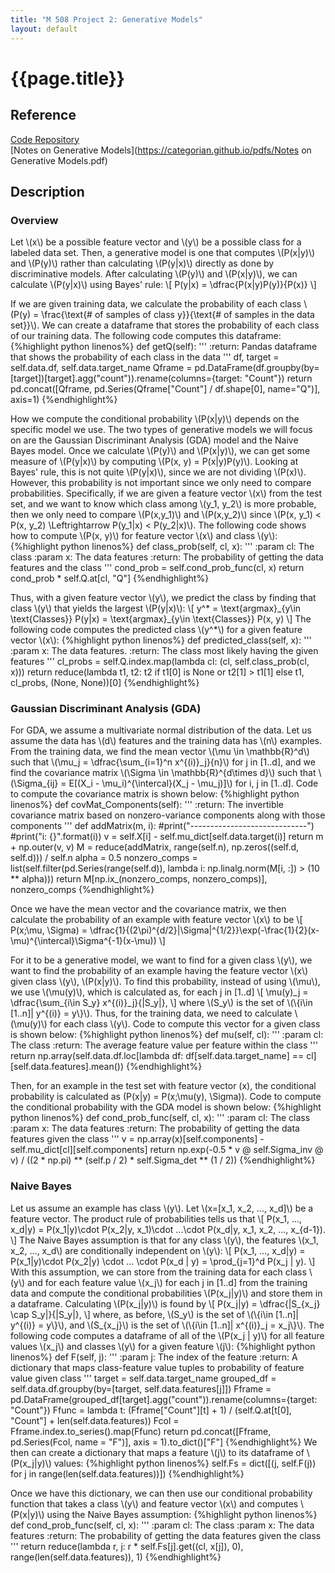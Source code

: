 ```yaml
---
title: "M 508 Project 2: Generative Models"
layout: default
---
```

<h1>{{page.title}}</h1>

<h2>Reference</h2>

<a href = "https://github.com/CategorIAN/M508_HW2">Code Repository</a>\
[Notes on Generative Models](https://categorian.github.io/pdfs/Notes on Generative Models.pdf)

<h2>Description</h2>
<h3>Overview</h3>
<p>
Let \(x\) be a possible feature vector and \(y\) be a possible class for a labeled data set. Then, a generative model is one that computes \(P(x|y)\) and \(P(y)\) rather than calculating \(P(y|x)\) directly as done by discriminative models. After calculating \(P(y)\) and \(P(x|y)\), we can calculate \(P(y|x)\) using Bayes' rule:
\[
P(y|x) = \dfrac{P(x|y)P(y)}{P(x)}
\]
</p>

<p>
If we are given training data, we calculate the probability of each class \(P(y) = \frac{\text{# of samples of class y}}{\text{# of samples in the data set}}\). We can create a dataframe that stores the probability of each class of our training data. The following code computes this dataframe:
{%highlight python linenos%}
def getQ(self):
    '''
    :return: Pandas dataframe that shows the probability of each class in the data
    '''
    df, target = self.data.df, self.data.target_name
    Qframe = pd.DataFrame(df.groupby(by=[target])[target].agg("count")).rename(columns={target: "Count"})
    return pd.concat([Qframe, pd.Series(Qframe["Count"] / df.shape[0], name="Q")], axis=1)
{%endhighlight%}
</p>

<p>
How we compute the conditional probability \(P(x|y)\) depends on the specific model we use. The two types of generative models we will focus on are the Gaussian Discriminant Analysis (GDA) model and the Naive Bayes model. Once we calculate \(P(y)\) and \(P(x|y)\), we can get some measure of \(P(y|x)\) by computing \(P(x, y) = P(x|y)P(y)\). Looking at Bayes' rule, this is not quite \(P(y|x)\), since we are not dividing \(P(x)\). However, this probability is not important since we only need to compare probabilities. Specifically, if we are given a feature vector \(x\) from the test set, and we want to know which class among \(y_1, y_2\) is more probable, then we only need to compare \(P(x,y_1)\) and \(P(x,y_2)\) since \(P(x, y_1) < P(x, y_2) \Leftrightarrow P(y_1|x) < P(y_2|x)\). The following code shows how to compute \(P(x, y)\) for feature vector \(x\) and class \(y\):
{%highlight python linenos%}
def class_prob(self, cl, x):
    '''
    :param cl: The class
    :param x: The data features
    :return: The probability of getting the data features and the class
    '''
    cond_prob = self.cond_prob_func(cl, x)
    return cond_prob * self.Q.at[cl, "Q"]
{%endhighlight%}
</p>

<p>
Thus, with a given feature vector \(y\), we predict the class by finding that class \(y\) that yields the largest \(P(y|x)\):
\[
y^* = \text{argmax}_{y\in \text{Classes}} P(y|x) = \text{argmax}_{y\in \text{Classes}} P(x, y)
\]
The following code computes the predicted class \(y^*\) for a given feature vector \(x\):
{%highlight python linenos%}
def predicted_class(self, x):
    '''
    :param x: The data features.
    :return: The class most likely having the given features
    '''
    cl_probs = self.Q.index.map(lambda cl: (cl, self.class_prob(cl, x)))
    return reduce(lambda t1, t2: t2 if t1[0] is None or t2[1] > t1[1] else t1, cl_probs, (None, None))[0]
{%endhighlight%}
</p>
<h3>Gaussian Discriminant Analysis (GDA)</h3>
<p>
For GDA, we assume a multivariate normal distribution of the data. Let us assume the data has \(d\) features and the training data has \(n\) examples. From the training data, we find the mean vector \(\mu \in \mathbb{R}^d\) such that \(\mu_j = \dfrac{\sum_{i=1}^n x^{(i)}_j}{n}\) for j in [1..d], and we find the covariance matrix \(\Sigma \in \mathbb{R}^{d\times d}\) such that \(\Sigma_{ij} = E[(X_i - \mu_i)^{\intercal}(X_j - \mu_j)]\) for i, j in [1..d]. Code to compute the covariance matrix is shown below:
{%highlight python linenos%}
def covMat_Components(self):
    '''
    :return: The invertible covariance matrix based on nonzero-variance components along with those components
    '''
    def addMatrix(m, i):
        #print("-----------------------------")
        #print("i: {}".format(i))
        v = self.X[i] - self.mu_dict[self.data.target(i)]
        return m + np.outer(v, v)
    M = reduce(addMatrix, range(self.n), np.zeros((self.d, self.d))) / self.n
    alpha = 0.5
    nonzero_comps = list(self.filter(pd.Series(range(self.d)), lambda i: np.linalg.norm(M[i, :]) > (10 ** alpha)))
    return M[np.ix_(nonzero_comps, nonzero_comps)], nonzero_comps
{%endhighlight%}
</p>

<p>
Once we have the mean vector and the covariance matrix, we then calculate the probability of an example with feature vector \(x\) to be 
\[
    P(x;\mu, \Sigma) = \dfrac{1}{(2\pi)^{d/2}|\Sigma|^{1/2}}\exp(-\frac{1}{2}(x-\mu)^{\intercal}\Sigma^{-1}(x-\mu))
\]
</p>

<p>
For it to be a generative model, we want to find for a given class \(y\), we want to find the probability of an example having the feature vector \(x\) given class \(y\), \(P(x|y)\). To find this probability, instead of using \(\mu\), we use \(\mu(y)\), which is calculated as, for each j in [1..d] 
\[
\mu(y)_j = \dfrac{\sum_{i\in S_y} x^{(i)}_j}{|S_y|},
\]
where \(S_y\) is the set of \(\{i\in [1..n]| y^{(i)} = y\}\). Thus, for the training data, we need to calculate \(\mu(y)\) for each class \(y\). Code to compute this vector for a given class is shown below:
{%highlight python linenos%}
def mu(self, cl):
    '''
    :param cl: The class
    :return: The average feature value per feature within the class
    '''
    return np.array(self.data.df.loc[lambda df: df[self.data.target_name] == cl][self.data.features].mean())
{%endhighlight%}

Then, for an example in the test set with feature vector \(x\), the conditional probability is calculated as \(P(x|y) = P(x;\mu(y), \Sigma)\). Code to compute the conditional probability with the GDA model is shown below:
{%highlight python linenos%}
def cond_prob_func(self, cl, x):
    '''
    :param cl: The class
    :param x: The data features
    :return: The probability of getting the data features given the class
    '''
    v = np.array(x)[self.components] - self.mu_dict[cl][self.components]
    return np.exp(-0.5 * v @ self.Sigma_inv @ v) / ((2 * np.pi) ** (self.p / 2) * self.Sigma_det ** (1 / 2))
{%endhighlight%}
</p>

<h3>Naive Bayes</h3>
<p>
Let us assume an example has class \(y\). Let \(x=[x_1, x_2, ..., x_d]\) be a feature vector. The product rule of probabilities tells us that 
\[
P(x_1, ..., x_d|y) = P(x_1|y)\cdot P(x_2|y, x_1)\cdot ...\cdot P(x_d|y, x_1, x_2, ..., x_{d-1}).
\]
The Naive Bayes assumption is that for any class \(y\), the features \(x_1, x_2, ..., x_d\) are conditionally independent on \(y\):
\[
P(x_1, ..., x_d|y) = P(x_1|y)\cdot P(x_2|y) \cdot ... \cdot P(x_d | y) = \prod_{j=1}^d P(x_j | y).
\]
With this assumption, we can store from the training data for each class \(y\) and for each feature value \(x_j\) for each j in [1..d] from the training data and compute the conditional probabilities \(P(x_j|y)\) and store them in a dataframe. Calculating \(P(x_j|y)\) is found by 
    \[ 
    P(x_j|y) = \dfrac{|S_{x_j} \cap S_y|}{|S_y|},
    \]
where, as before, \(S_y\) is the set of \(\{i\in [1..n]| y^{(i)} = y\}\), and \(S_{x_j}\) is the set of \(\{i\in [1..n]| x^{(i)}_j = x_j\}\). The following code computes a dataframe of all of the \(P(x_j | y)\) for all feature values \(x_j\) and classes \(y\) for a given feature \(j\):
{%highlight python linenos%}
    def F(self, j):
        '''
        :param j: The index of the feature
        :return: A dictionary that maps class-feature value tuples to probability of feature value given class
        '''
        target = self.data.target_name
        grouped_df = self.data.df.groupby(by=[target, self.data.features[j]])
        Fframe = pd.DataFrame(grouped_df[target].agg("count")).rename(columns={target: "Count"})
        Ffunc = lambda t: (Fframe["Count"][t] + 1) / (self.Q.at[t[0], "Count"] + len(self.data.features))
        Fcol = Fframe.index.to_series().map(Ffunc)
        return pd.concat([Fframe, pd.Series(Fcol, name = "F")], axis = 1).to_dict()["F"]
{%endhighlight%}
We then can create a dictionary that maps a feature \(j\) to its dataframe of \(P(x_j|y)\) values:
{%highlight python linenos%}
self.Fs = dict([(j, self.F(j)) for j in range(len(self.data.features))])
{%endhighlight%}
</p>

<p>
Once we have this dictionary, we can then use our conditional probability function that takes a class \(y\) and feature vector \(x\) and computes \(P(x|y)\) using the Naive Bayes assumption:
{%highlight python linenos%}
def cond_prob_func(self, cl, x):
    '''
    :param cl: The class
    :param x: The data features
    :return: The probability of getting the data features given the class
    '''
    return reduce(lambda r, j: r * self.Fs[j].get((cl, x[j]), 0), range(len(self.data.features)), 1)
{%endhighlight%}
</p>


